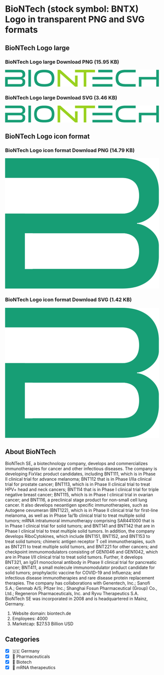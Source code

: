 # BioNTech (stock symbol: BNTX) Logo in transparent PNG and SVG formats

## BioNTech Logo large

### BioNTech Logo large Download PNG (15.95 KB)

![BioNTech Logo large Download PNG (15.95 KB)](/img/orig/BNTX_BIG-96c54765.png)

### BioNTech Logo large Download SVG (3.46 KB)

![BioNTech Logo large Download SVG (3.46 KB)](/img/orig/BNTX_BIG-1d1ef1ad.svg)

## BioNTech Logo icon format

### BioNTech Logo icon format Download PNG (14.79 KB)

![BioNTech Logo icon format Download PNG (14.79 KB)](/img/orig/BNTX-0d28c77b.png)

### BioNTech Logo icon format Download SVG (1.42 KB)

![BioNTech Logo icon format Download SVG (1.42 KB)](/img/orig/BNTX-9ed2d5be.svg)

## About BioNTech

BioNTech SE, a biotechnology company, develops and commercializes immunotherapies for cancer and other infectious diseases. The company is developing FixVac product candidates, including BNT111, which is in Phase II clinical trial for advance melanoma; BNT112 that is in Phase I/IIa clinical trial for prostate cancer; BNT113, which is in Phase II clinical trial to treat HPV+ head and neck cancers; BNT114 that is in Phase I clinical trial for triple negative breast cancer; BNT115, which is in Phase I clinical trial in ovarian cancer; and BNT116, a preclinical stage product for non-small cell lung cancer. It also develops neoantigen specific immunotherapies, such as Autogene cevumeran (BNT122), which is in Phase II clinical trial for first-line melanoma, as well as in Phase 1a/1b clinical trial to treat multiple solid tumors; mRNA intratumoral immunotherapy comprising SAR441000 that is in Phase I clinical trial for solid tumors; and BNT141 and BNT142 that are in Phase I clinical trial to treat multiple solid tumors. In addition, the company develops RiboCytokines, which include BNT151, BNT152, and BNT153 to treat solid tumors; chimeric antigen receptor T cell immunotherapies, such as BNT211 to treat multiple solid tumors, and BNT221 for other cancers; and checkpoint immunomodulators consisting of GEN1046 and GEN1042, which are in Phase I/II clinical trial to treat solid tumors. Further, it develops BNT321, an IgG1 monoclonal antibody in Phase II clinical trial for pancreatic cancer; BNT411, a small molecule immunomodulator product candidate for solid tumors; prophylactic vaccine for COVID-19 and Influenza; and infectious disease immunotherapies and rare disease protein replacement therapies. The company has collaborations with Genentech, Inc.; Sanofi S.A.; Genmab A/S; Pfizer Inc.; Shanghai Fosun Pharmaceutical (Group) Co., Ltd.; Regeneron Pharmaceuticals, Inc. and Ryvu Therapeutics S.A. BioNTech SE was incorporated in 2008 and is headquartered in Mainz, Germany.

1. Website domain: biontech.de
2. Employees: 4000
3. Marketcap: $27.53 Billion USD


## Categories
- [x] 🇩🇪 Germany
- [x] 💊 Pharmaceuticals
- [x] 🧬 Biotech
- [x] 🧬 mRNA therapeutics
